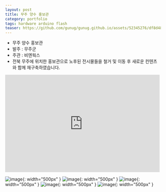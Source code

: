 ```yaml
---
layout: post
title: 무주 양수 홍보관
category: portfolio
tags: hardware arduino flash
teaser: https://github.com/gunug/gunug.github.io/assets/52345276/df8d482d-d52d-4354-8cf2-b7cb4f41abbb
---
```


* 무주 양수 홍보관
* 발주 : 무주군
* 주관 : 비엔웍스
* 전북 무주에 위치한 홍보관으로 노후된 전시물들을 철거 및 이동 후 새로운 컨텐츠와 함께 재구축하였습니다.

<iframe width="500" height="315" src="https://www.youtube.com/embed/kNXjHRCHf5M?si=5LyxiyKa0_Q1H9uO" title="YouTube video player" frameborder="0" allow="accelerometer; autoplay; clipboard-write; encrypted-media; gyroscope; picture-in-picture; web-share" allowfullscreen></iframe>

![image](https://github.com/gunug/gunug.github.io/assets/52345276/df8d482d-d52d-4354-8cf2-b7cb4f41abbb){: width="500px" }
![image](https://github.com/gunug/gunug.github.io/assets/52345276/66b20dc3-f9fd-4db6-94f5-f70da2dda609){: width="500px" }
![image](https://github.com/gunug/gunug.github.io/assets/52345276/c084f8c0-b2c8-46ff-a377-cafe07bd9ec5){: width="500px" }
![image](https://github.com/gunug/gunug.github.io/assets/52345276/9799f4b0-cdee-4962-b737-62bdd4a59a20){: width="500px" }
![image](https://github.com/gunug/gunug.github.io/assets/52345276/9fa8563a-00af-4953-bc3d-24ef0ac5fc2b){: width="500px" }
